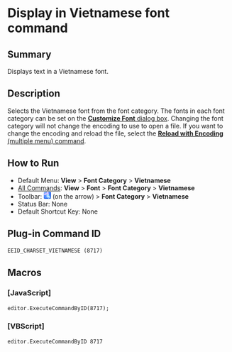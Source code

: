 # Display in Vietnamese font command

## Summary

Displays text in a Vietnamese font.

## Description

Selects the Vietnamese font from the font category. The fonts in each font
category can be set on the [**Customize Font** dialog box](../../dlg/properties/font/index).
Changing the font category will not change the encoding to use to open a
file. If you want to change the encoding and reload the file, select the
[**Reload with Encoding** (multiple menu) command](../file/file_reload_defined).

## How to Run

- Default Menu: **View** \> **Font Category** > **Vietnamese**
- [All Commands](../tools/all_commands): **View** \> **Font** >
**Font Category** > **Vietnamese**
- Toolbar: ![](../../images/fontpopup.gif)
(on the arrow) > **Font Category** \> **Vietnamese**
- Status Bar: None
- Default Shortcut Key: None

## Plug-in Command ID

```
EEID_CHARSET_VIETNAMESE (8717)
```

## Macros

### \[JavaScript\]

```
editor.ExecuteCommandByID(8717);
```

### \[VBScript\]

```
editor.ExecuteCommandByID 8717
```
